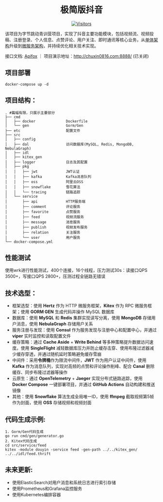 <div align="center">

# 极简版抖音

[![Visitors](https://api.visitorbadge.io/api/daily?path=https://github.com/chuxin0816/douyin&label=VISITORS%20TODAY&countColor=%231758f0)](https://github.com/chuxin0816/douyin)
</div>

该项目为字节跳动青训营项目，实现了抖音主要功能模块，包括视频流、视频投稿、注册登录、个人信息、点赞评论、用户关注、即时通讯等核心业务，从[单体架构](https://github.com/chuxin0816/douyin/tree/v1)升级到[微服务架构](https://github.com/chuxin0816/douyin)，并持续优化相关技术实现。

接口文档: [Apifox](https://apifox.com/apidoc/shared-0c80e0c6-daca-4b12-96a4-01ca8c2b6cd1) ｜ 项目演示地址：http://chuxin0816.com:8888/ (已关闭)
## 项目部署
`docker-compose up -d`
## 项目结构：
```shell
. #篇幅有限，只展示主要部分
├── cmd
│   ├── docker              Dockerfile
│   └── gen                 Gorm/Gen
├── etc                     配置文件
├── src
│   ├── config
│   ├── dal                 访问数据库(MySQL, Redis, MongoDB, NebulaGraph)
│   ├── idl
│   ├── kitex_gen
│   ├── logger              日志及其配置
│   ├── pkg
│   │   ├── jwt             JWT认证
│   │   ├── kafka           Kafka消息队列
│   │   ├── oss             阿里云OSS
│   │   ├── snowflake       雪花算法
│   │   └── tracing         链路追踪
│   └── service
│       ├── api             HTTP服务端
│       ├── comment         评论服务
│       ├── favorite        点赞服务 
│       ├── feed            视频流服务
│       ├── message         消息服务
│       ├── publish         视频发布服务
│       ├── relation        关注服务
│       └── user            用户服务
└── docker-compose.yml
```
##  性能测试
使用wrk进行性能测试，400个连接，16个线程，压力测试30s：读接口QPS 3500+，写接口QPS 2800+，压测过程全链路无错误
## 技术选型：
- 框架选型：使用 **Hertz** 作为 HTTP 微服务框架，**Kitex** 作为 RPC 微服务框架；使用 **GORM GEN** 生成代码并操作 MySQL 数据库
- 数据库：使用 **MySQL** 和 **Redis** 集群实现读写分离，使用 **MongoDB** 存储用户消息，使用 **NebulaGraph** 存储用户关系
- 服务注册与发现：使用 **Consul** 作为服务发现与注册中心和配置中心，并通过 **viper** 实时监控和读取配置文件
- 缓存策略：通过 **Cache Aside** + **Write Behind** 等多种策略提升数据访问速度。使用 **SingleFlight** 减轻数据库压力并防止缓存击穿、使用布隆过滤器减少缓存穿透，并通过随机延时策略避免缓存雪崩
- 中间件：采用**令牌桶**作为限流中间件，**JWT** 作为用户认证中间件，使用 **Kafka** 作为消息队列，实现对高频的点赞和评论操作削峰、配合 **Canal** 删除缓存、同步布隆过滤器等操作
- 云原生：通过 **OpenTelemetry** + **Jaeger** 实现分布式链路追踪，使用 **Docker Compose** 一键部署项目，并通过 **GitHub Actions** 自动构建和推送镜像
- 其他：使用 **Snowflake** 算法生成全局唯一ID，使用 **ffmpeg** 截取视频第5帧作为封面，使用 **OSS** 存储视频和视频封面
## 代码生成示例:
```shell
1. Gorm/Gen代码生成
go run cmd/gen/generator.go
2. Kitex代码生成
cd src/service/feed
kitex -module douyin -service feed -gen-path ../../kitex_gen/ ../../idl/feed.thrift
```
## 未来更新:
* 使用ElasticSearch对用户消息和系统日志进行索引存储
* 使用Prometheus和Grafana监控服务
* 使用Kubernetes编排容器